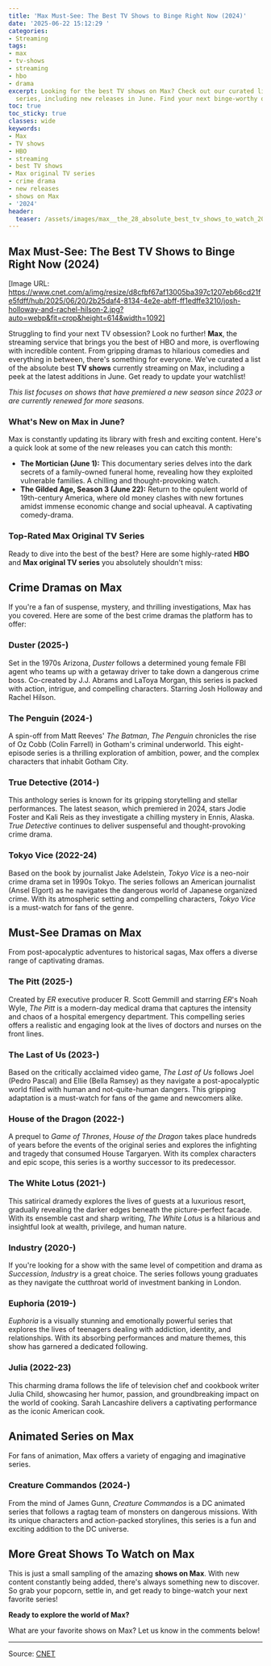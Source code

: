 ```yaml
---
title: 'Max Must-See: The Best TV Shows to Binge Right Now (2024)'
date: '2025-06-22 15:12:29 '
categories:
- Streaming
tags:
- max
- tv-shows
- streaming
- hbo
- drama
excerpt: Looking for the best TV shows on Max? Check out our curated list of must-watch
  series, including new releases in June. Find your next binge-worthy obsession!
toc: true
toc_sticky: true
classes: wide
keywords:
- Max
- TV shows
- HBO
- streaming
- best TV shows
- Max original TV series
- crime drama
- new releases
- shows on Max
- '2024'
header:
  teaser: /assets/images/max__the_28_absolute_best_tv_shows_to_watch_20250622151229.jpg
---
```


## Max Must-See: The Best TV Shows to Binge Right Now (2024)

[Image URL: https://www.cnet.com/a/img/resize/d8cfbf67af13005ba397c1207eb66cd21fe5fdff/hub/2025/06/20/2b25daf4-8134-4e2e-abff-ff1edffe3210/josh-holloway-and-rachel-hilson-2.jpg?auto=webp&fit=crop&height=614&width=1092]

Struggling to find your next TV obsession? Look no further! **Max**, the streaming service that brings you the best of HBO and more, is overflowing with incredible content. From gripping dramas to hilarious comedies and everything in between, there's something for everyone. We've curated a list of the absolute best **TV shows** currently streaming on Max, including a peek at the latest additions in June. Get ready to update your watchlist!

*This list focuses on shows that have premiered a new season since 2023 or are currently renewed for more seasons.* 

### What's New on Max in June?

Max is constantly updating its library with fresh and exciting content. Here's a quick look at some of the new releases you can catch this month:

*   **The Mortician (June 1):** This documentary series delves into the dark secrets of a family-owned funeral home, revealing how they exploited vulnerable families. A chilling and thought-provoking watch.
*   **The Gilded Age, Season 3 (June 22):** Return to the opulent world of 19th-century America, where old money clashes with new fortunes amidst immense economic change and social upheaval. A captivating comedy-drama.

### Top-Rated Max Original TV Series

Ready to dive into the best of the best? Here are some highly-rated **HBO** and **Max original TV series** you absolutely shouldn't miss:

## Crime Dramas on Max

If you're a fan of suspense, mystery, and thrilling investigations, Max has you covered. Here are some of the best crime dramas the platform has to offer:

### Duster (2025-)

Set in the 1970s Arizona, *Duster* follows a determined young female FBI agent who teams up with a getaway driver to take down a dangerous crime boss. Co-created by J.J. Abrams and LaToya Morgan, this series is packed with action, intrigue, and compelling characters. Starring Josh Holloway and Rachel Hilson.

### The Penguin (2024-)

A spin-off from Matt Reeves' *The Batman*, *The Penguin* chronicles the rise of Oz Cobb (Colin Farrell) in Gotham's criminal underworld. This eight-episode series is a thrilling exploration of ambition, power, and the complex characters that inhabit Gotham City. 

### True Detective (2014-)

This anthology series is known for its gripping storytelling and stellar performances. The latest season, which premiered in 2024, stars Jodie Foster and Kali Reis as they investigate a chilling mystery in Ennis, Alaska. *True Detective* continues to deliver suspenseful and thought-provoking crime drama.

### Tokyo Vice (2022-24)

Based on the book by journalist Jake Adelstein, *Tokyo Vice* is a neo-noir crime drama set in 1990s Tokyo. The series follows an American journalist (Ansel Elgort) as he navigates the dangerous world of Japanese organized crime. With its atmospheric setting and compelling characters, *Tokyo Vice* is a must-watch for fans of the genre.

## Must-See Dramas on Max

From post-apocalyptic adventures to historical sagas, Max offers a diverse range of captivating dramas.

### The Pitt (2025-)

Created by *ER* executive producer R. Scott Gemmill and starring *ER*'s Noah Wyle, *The Pitt* is a modern-day medical drama that captures the intensity and chaos of a hospital emergency department. This compelling series offers a realistic and engaging look at the lives of doctors and nurses on the front lines.

### The Last of Us (2023-)

Based on the critically acclaimed video game, *The Last of Us* follows Joel (Pedro Pascal) and Ellie (Bella Ramsey) as they navigate a post-apocalyptic world filled with human and not-quite-human dangers. This gripping adaptation is a must-watch for fans of the game and newcomers alike.

### House of the Dragon (2022-)

A prequel to *Game of Thrones*, *House of the Dragon* takes place hundreds of years before the events of the original series and explores the infighting and tragedy that consumed House Targaryen. With its complex characters and epic scope, this series is a worthy successor to its predecessor.

### The White Lotus (2021-)

This satirical dramedy explores the lives of guests at a luxurious resort, gradually revealing the darker edges beneath the picture-perfect facade. With its ensemble cast and sharp writing, *The White Lotus* is a hilarious and insightful look at wealth, privilege, and human nature.

### Industry (2020-)

If you're looking for a show with the same level of competition and drama as *Succession*, *Industry* is a great choice. The series follows young graduates as they navigate the cutthroat world of investment banking in London. 

### Euphoria (2019-)

*Euphoria* is a visually stunning and emotionally powerful series that explores the lives of teenagers dealing with addiction, identity, and relationships. With its absorbing performances and mature themes, this show has garnered a dedicated following.

### Julia (2022-23)

This charming drama follows the life of television chef and cookbook writer Julia Child, showcasing her humor, passion, and groundbreaking impact on the world of cooking. Sarah Lancashire delivers a captivating performance as the iconic American cook.

## Animated Series on Max

For fans of animation, Max offers a variety of engaging and imaginative series.

### Creature Commandos (2024-)

From the mind of James Gunn, *Creature Commandos* is a DC animated series that follows a ragtag team of monsters on dangerous missions. With its unique characters and action-packed storylines, this series is a fun and exciting addition to the DC universe.

## More Great Shows To Watch on Max

This is just a small sampling of the amazing **shows on Max**. With new content constantly being added, there's always something new to discover. So grab your popcorn, settle in, and get ready to binge-watch your next favorite series!

**Ready to explore the world of Max?** 

What are your favorite shows on Max? Let us know in the comments below!

---

Source: [CNET](https://www.cnet.com/tech/services-and-software/best-tv-series-on-max-june-2025/#ftag=CAD590a51e)
